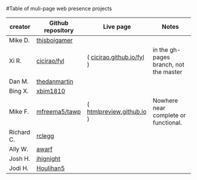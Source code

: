 #Table of muli-page web presence projects

| creator | Github repository                                  | Live page  | Notes   |
|---------|----------------------------------------------------|------------|---------|
| Mike D. | [thisboigamer](https://github.com/thisboigamer/)   |            |         |
| Xi R.   | [cicirao/fyl](https://github.com/cicirao/fyl/tree/gh-pages)             |( [cicirao.github.io/fyl](http://cicirao.github.io/fyl/) )            |in the gh-pages branch, not the master         |
| Dan M.  | [thedanmartin](https://github.com/thedanmartin/)   |            |         |
| Bing X. | [xbim1810](https://github.com/xbim1810/)           |            |         |
| Mike F. | [mfreema5/tawp](https://github.com/mfreema5/tawp)  | ( [htmlpreview.github.io](http://htmlpreview.github.io/?https://raw.githubusercontent.com/mfreema5/tawp/master/index.html) ) | Nowhere near complete or functional. |
| Richard C. | [rclegg](https://github.com/rclegg/)            |            |         |
| Ally W. | [awarf](https://github.com/awarf/)                 |            |         |
| Josh H. | [jhignight](https://github.com/jhignight/)         |            |         |
| Jodi H. | [Houlihan5](https://github.com/Houlihan5/)         |            |         |

